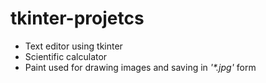 # tkinter-projetcs
- Text editor using tkinter
- Scientific calculator
- Paint used for drawing images and saving in _'*.jpg'_ form